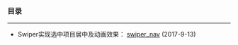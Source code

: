 ### 目录
***
* Swiper实现选中项目居中及动画效果： [swiper_nav](https://github.com/nsnds/currentEntry/tree/master/swiper_nav) (2017-9-13)
